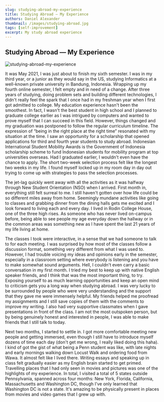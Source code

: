 ```yaml
---
slug: studying-abroad-my-experience
title: Studying Abroad — My Experience
authors: Daniel Alexander
thumbnail: /images/studying-abroad.jpg
tags: [self-improvement]
excerpt: My study abroad experience
---
```


## Studying Abroad — My Experience

![studying-abroad-my-experience](/images/studying-abroad.jpg)

It was May 2021, I was just about to finish my sixth semester. I was in my third year, or a junior as they would say in the US, studying Informatics at a well-known private university in Bandung, Indonesia. Wrapping up my fourth online semester, I felt empty and in need of a change. After three years of studying, doing problem sets and building different technologies, I didn't really feel the spark that I once had in my freshman year when I first got admitted to college. My education experience hasn't been the smoothest. In fact, I wasn't the best student in high school and I planned to graduate college earlier as I was intrigued by computers and wanted to prove myself that I can succeed in this field. However, things changed and my graduation was postponed to follow the regular curriculum timeline. The expression of “being in the right place at the right time” resonated with my situation at the time. I saw an opportunity for a scholarship that opened applications for third and fourth year students to study abroad. Indonesian International Student Mobility Awards is the Government of Indonesia scholarship scheme to fund Indonesian students for mobility program at top universities overseas. Had I graduated earlier, I wouldn't even have the chance to apply. The short two-week selection process felt like the longest two weeks in my life. I found myself locked up in my room day in day out trying to come up with strategies to pass the selection processes.

The jet-lag quickly went away with all the activities as it was halfway through New Student Orientation (NSO) when I arrived. First month in, everything still felt surreal to me. I still haven't gotten over how life could be so different miles away from home. Seemingly mundane activities like going to classes and grabbing dinner from the dining halls gets me excited and I look forward to living each and every day. I lived in Rodin College House, one of the three high rises. As someone who has never lived on-campus before, being able to see people my age everyday down the hallway or in the common areas was something new as I have spent the last 21 years of my life living at home.

The classes I took were interactive, in a sense that we had someone to talk to for each meeting. I was surprised by how most of the classes follow a discussion format, something very different from what I was used to. However, I had trouble voicing my ideas and opinions early in the semester, especially in a classroom setting where everybody is listening and you have to make somewhat sound arguments. Hell, I couldn't even carry a basic conversation in my first month. I tried my best to keep up with native English speaker friends, and I think that was the most important thing, to try. Exposing yourself to as much learning opportunities and keep an open mind to criticism gets you a long way when studying abroad. I was very lucky to be surrounded by people who were very understanding and the support that they gave me were immensely helpful. My friends helped me proofread my assignments and I still save copies of them with the comments to improve my writing. I also had very supportive classmates when I gave presentations in front of the class. I am not the most outspoken person, but by being genuinely honest and interested in people, I was able to make friends that I still talk to today.

Next two months, I started to settle in. I got more comfortable meeting new people and getting immersed, even though I still have to introduce myself dozens of time each day (don't get me wrong, I really liked doing this haha). I kind of got the gist of what being a Penn student was like, with late nights and early mornings walking down Locust Walk and ordering food from Wawa. It almost felt like I lived there. Writing essays and speaking up in class felt gradually easier as my English brain started to get primed. Travelling places that I had only seen in movies and pictures was one of the highlights of my experience. In total, I visited a total of 5 states outside Pennsylvania, spanned across four months: New York, Florida, California, Massachusetts and Washington DC, though I've only learned that Washington DC is not a state. It's amazing to be physically present in places from movies and video games that I grew up with.

